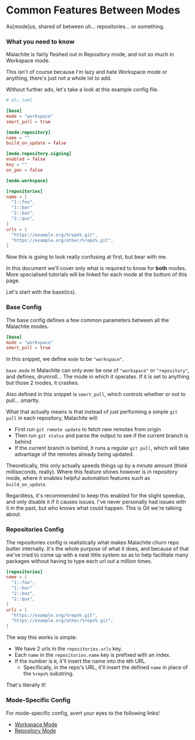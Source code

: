 # Common Features Between Modes
As[mode]us, shared of between uh... repositories... or something.

### What you need to know
Malachite is fairly fleshed out in Repository mode, and not so much in Workspace mode.

This isn't of course because I'm lazy and hate Workspace mode or anything, there's just not
a whole lot *to* add.

Without further ado, let's take a look at this example config file.

```toml
# mlc.toml

[base]
mode = "workspace"
smart_pull = true

[mode.repository]
name = ""
build_on_update = false

[mode.repository.signing]
enabled = false
key = ""
on_gen = false

[mode.workspace]

[repositories]
name = [
  "1::foo",
  "1::bar"
  "2::baz",
  "2::qux",
]
urls = [
  "https://example.org/%repo%.git",
  "https://example.org/other/%repo%.git",
]
```

Now this is going to look really confusing at first, but bear with me. 

In this document we'll cover only what is required to know for **both** modes.
More specialised tutorials will be linked for each mode at the bottom of this page.

Let's start with the base(ics).


### Base Config
The base config defines a few common parameters between all the Malachite modes.

```toml
[base]
mode = "workspace"
smart_pull = true
```

In this snippet, we define `mode` to be `"workspace"`.

`base.mode` in Malachite can only ever be one of `"workspace"` or `"repository"`, and defines, drumroll...
The mode in which it operates. If it is set to anything but those 2 modes, it crashes.

Also defined in this snippet is `smart_pull`, which controls whether or not to pull... smartly.

What that actually means is that instead of just performing a simple `git pull` in each repository, Malachite
will:

- First run `git remote update` to fetch new remotes from origin 
- Then run `git status` and parse the output to see if the current branch is behind
- If the current branch is behind, it runs a regular `git pull`, which will take advantage of the remotes
  already being updated. 

Theoretically, this only actually speeds things up by a minute amount (think milliseconds, really). Where this feature shines however is in repository mode,
where it enables helpful automation features such as `build_on_update`.

Regardless, it's recommended to keep this enabled for the slight speedup, and only disable it if it causes issues.
I've never personally had issues with it in the past, but who knows what could happen. This is Git we're talking about.


### Repositories Config 

The repositories config is realistically what makes Malachite churn repo butter internally. It's the whole
purpose of what it does, and because of that we've tried to come up with a neat little system so as to help
facilitate many packages without having to type each url out a million times.

```toml
[repositories]
name = [
  "1::foo",
  "1::bar"
  "2::baz",
  "2::qux",
]
urls = [
  "https://example.org/%repo%.git",
  "https://example.org/other/%repo%.git",
]
```

The way this works is simple: 
- We have 2 urls in the `repositories.urls` key.
- Each `name` in the `repositories.name` key is prefixed with an index.
- If the number is `N`, it'll insert the name into the `N`th URL.
  - Specifically, in the repo's URL, it'll insert the defined `name` in place of the `%repo%` substring.

That's literally it!


### Mode-Specific Config

For mode-specific config, avert your eyes to the following links!

- [Workspace Mode](WORKSPACE_MODE.md)
- [Repository Mode](REPOSITORY_MODE.md)

